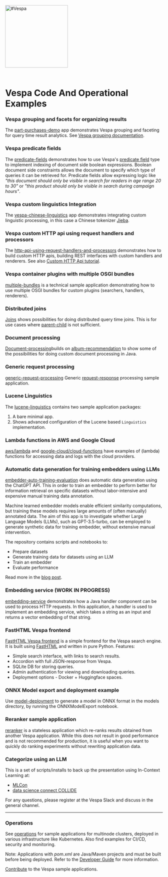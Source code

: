 
<!-- Copyright Vespa.ai. Licensed under the terms of the Apache 2.0 license. See LICENSE in the project root. -->

<picture>
  <source media="(prefers-color-scheme: dark)" srcset="https://assets.vespa.ai/logos/Vespa-logo-green-RGB.svg">
  <source media="(prefers-color-scheme: light)" srcset="https://assets.vespa.ai/logos/Vespa-logo-dark-RGB.svg">
  <img alt="#Vespa" width="200" src="https://assets.vespa.ai/logos/Vespa-logo-dark-RGB.svg" style="margin-bottom: 25px;">
</picture>

# Vespa Code And Operational Examples

### Vespa grouping and facets for organizing results
The [part-purchases-demo](part-purchases-demo) app demonstrates Vespa grouping and faceting for query time result analytics.
See [Vespa grouping documentation](https://docs.vespa.ai/en/grouping.html).


### Vespa predicate fields
The [predicate-fields](predicate-fields) demonstrates how to use Vespa's [predicate field](https://docs.vespa.ai/en/predicate-fields.html) type to implement indexing of document side boolean expressions.
Boolean document side constraints allows the document to specify which type of queries it can be retrieved for.
Predicate fields allow expressing logic like _"this document should only be visible in search for readers in age range 20 to 30"_ or
_"this product should only be visible in search during campaign hours"_.


### Vespa custom linguistics Integration
The [vespa-chinese-linguistics](vespa-chinese-linguistics) app
demonstrates integrating custom linguistic processing,
in this case a Chinese tokenizer [Jieba](https://github.com/fxsjy/jieba).


### Vespa custom HTTP api using request handlers and processors
The [http-api-using-request-handlers-and-processors](http-api-using-request-handlers-and-processors)
demonstrates how to build custom HTTP apis, building REST interfaces with custom handlers and renderers.
See also [Custom HTTP Api tutorial](https://docs.vespa.ai/en/jdisc/http-api-tutorial.html).


### Vespa container plugins with multiple OSGI bundles
[multiple-bundles](multiple-bundles) is a technical sample application
demonstrating how to use multiple OSGI bundles for custom plugins (searchers, handlers, renderers).


### Distributed joins 
[Joins](joins) shows possibilities for doing distributed query time joins.
This is for use cases where [parent-child](https://docs.vespa.ai/en/parent-child.html) is not sufficient. 


### Document processing
[Document-processing](document-processing)builds on [album-recommendation](/album-recommendation) to show
some of the possibilities for doing custom document processing in Java.


### Generic request processing
[generic-request-processing](generic-request-processing)
Generic [request-response](https://docs.vespa.ai/en/jdisc/processing.html) processing sample application.
<!-- ToDo: FIXME -->


### Lucene Linguistics
The [lucene-linguistics](lucene-linguistics) contains two sample application packages:
1. A bare minimal app.
2. Shows advanced configuration of the Lucene based `Linguistics` implementation.


### Lambda functions in AWS and Google Cloud
[aws/lambda](aws/lambda) and [google-cloud/cloud-functions](google-cloud/cloud-functions)
have examples of (lambda) functions for accessing data and logs with the cloud providers.


### Automatic data generation for training embedders using LLMs
[embedder-auto-training-evaluation](embedder-auto-training-evaluation) does
automatic data generation using the ChatGPT API.
This in order to train an embedder to perform better for information retrieval on specific datasets
without labor-intensive and expensive manual training data annotation.

Machine learned embedder models enable efficient similarity computations,
but training these models requires large amounts of (often manually) annotated data.
The aim of this app is to investigate whether Large Language Models (LLMs),
such as GPT-3.5-turbo, can be employed to generate synthetic data for training embedder,
without extensive manual intervention.

The repository contains scripts and notebooks to:
* Prepare datasets
* Generate training data for datasets using an LLM
* Train an embedder
* Evaluate performance

Read more in the [blog post](https://blog.vespa.ai/summer-internship-2023/#automatic-embedder-training-with-an-llm).


### Embedding service (WORK IN PROGRESS)
[embedding-service](embedding-service) demonstrates how a Java handler component can be used to process HTTP requests.
In this application, a handler is used to implement an embedding service,
which takes a string as an input and returns a vector embedding of that string.


### FastHTML Vespa frontend
[FastHTML Vespa frontend](fasthtml-demo) is a simple frontend for the Vespa search engine.
It is built using [FastHTML](https://www.fastht.ml/) and written in pure Python. Features:
* Simple search interface, with links to search results.
* Accordion with full JSON-response from Vespa.
* SQLite DB for storing queries.
* Admin authentication for viewing and downloading queries.
* Deployment options - Docker + Huggingface spaces.


### ONNX Model export and deployment example
Use [model-deployment](model-deployment) to generate a model in ONNX format in the models directory,
by running the ONNXModelExport notebook.
<!-- ToDo: improve this -->


### Reranker sample application
[reranker](reranker) is a stateless application which re-ranks results obtained from another Vespa application.
While this does not result in good performance and is not recommended for production,
it is useful when you want to quickly do ranking experiments without rewriting application data.


### Categorize using an LLM
[](in-context-learning) This is a set of scripts/installs to back up the presentation using In-Context Learning at:
* [MLCon](https://mlconference.ai/machine-learning-advanced-development/adaptive-incontext-learning/)
* [data science connect COLLIDE](https://datasciconnect.com/events/collide/agenda/)

For any questions, please register at the Vespa Slack and discuss in the general channel.

----

### Operations
See [operations](operations) for sample applications for multinode clusters,
deployed in various infrastructure like Kubernetes.
Also find examples for CI/CD, security and monitoring.


Note: Applications with _pom.xml_ are Java/Maven projects and must be built before being deployed.
Refer to the [Developer Guide](https://docs.vespa.ai/en/developer-guide.html) for more information.

[Contribute](https://github.com/vespa-engine/vespa/blob/master/CONTRIBUTING.md) to the Vespa sample applications.
